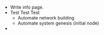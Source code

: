 
- Write info page.
- Test Test Test
    - Automate network building
    - Automate system genesis (initial node)
- 